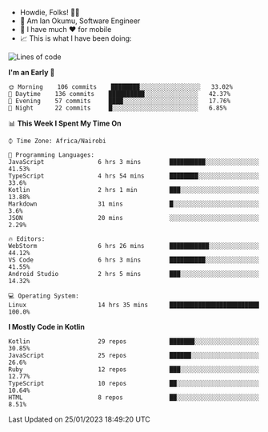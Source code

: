 
* Howdie, Folks! 👋🤓
* 🤪 Am Ian Okumu, Software Engineer
* 📱 I have much ❤️ for mobile
* 📈 This is what I have been doing:
  
<!-- <a href="https://otsembo.github.io/OtsemboPortfolio/" style="margin-right:.5%; margin-top=.5%;">
  <img align="center" src="https://github-readme-stats.vercel.app/api/top-langs/?username=otsembo&layout=compact" />
</a> -->

<!--START_SECTION:waka-->
![Lines of code](https://img.shields.io/badge/From%20Hello%20World%20I%27ve%20Written-896%20Thousand%20lines%20of%20code-blue)

**I'm an Early 🐤** 

```text
🌞 Morning    106 commits    ████████░░░░░░░░░░░░░░░░░   33.02% 
🌆 Daytime    136 commits    ██████████░░░░░░░░░░░░░░░   42.37% 
🌃 Evening    57 commits     ████░░░░░░░░░░░░░░░░░░░░░   17.76% 
🌙 Night      22 commits     █░░░░░░░░░░░░░░░░░░░░░░░░   6.85%

```


📊 **This Week I Spent My Time On** 

```text
⌚︎ Time Zone: Africa/Nairobi

💬 Programming Languages: 
JavaScript               6 hrs 3 mins        ██████████░░░░░░░░░░░░░░░   41.53% 
TypeScript               4 hrs 54 mins       ████████░░░░░░░░░░░░░░░░░   33.6% 
Kotlin                   2 hrs 1 min         ███░░░░░░░░░░░░░░░░░░░░░░   13.88% 
Markdown                 31 mins             █░░░░░░░░░░░░░░░░░░░░░░░░   3.6% 
JSON                     20 mins             ░░░░░░░░░░░░░░░░░░░░░░░░░   2.29%

🔥 Editors: 
WebStorm                 6 hrs 26 mins       ███████████░░░░░░░░░░░░░░   44.12% 
VS Code                  6 hrs 3 mins        ██████████░░░░░░░░░░░░░░░   41.55% 
Android Studio           2 hrs 5 mins        ███░░░░░░░░░░░░░░░░░░░░░░   14.32%

💻 Operating System: 
Linux                    14 hrs 35 mins      █████████████████████████   100.0%

```

**I Mostly Code in Kotlin** 

```text
Kotlin                   29 repos            ███████░░░░░░░░░░░░░░░░░░   30.85% 
JavaScript               25 repos            ██████░░░░░░░░░░░░░░░░░░░   26.6% 
Ruby                     12 repos            ███░░░░░░░░░░░░░░░░░░░░░░   12.77% 
TypeScript               10 repos            ██░░░░░░░░░░░░░░░░░░░░░░░   10.64% 
HTML                     8 repos             ██░░░░░░░░░░░░░░░░░░░░░░░   8.51%

```



 Last Updated on 25/01/2023 18:49:20 UTC
<!--END_SECTION:waka-->

<br />
<br />
<br />
<br />
<br />
  
  </div>
<!---
otsembo/otsembo is a ✨ special ✨ repository because its `README.md` (this file) appears on your GitHub profile.
You can click the Preview link to take a look at your changes.
--->
